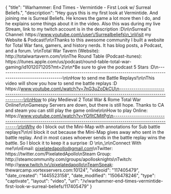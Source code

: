 {
    "title": "Warhammer: End Times - Vermintide - First Look w\/ Surreal Beliefs.",
    "description": "Hey guys this is my first look at Vermintide.  And joining me is Surreal Beliefs.  He knows the game a lot more then I do, and he explains some things about it in the video.  Also this was during my live Stream, link to my twitch account is in the description :D\n\nSurreal's Channel: https:\/\/www.youtube.com\/user\/Surrealbeliefs\n_\nVisit my Website & Podcast!\n\nThanks to this awesome community I built a website for Total War fans, gamers, and history nerds.  It has blog posts, a Podcast, and a forum.  \n\nTotal War Tavern (Website): http:\/\/totalwartavern.com\/\n\nThe Round Table (Podcast-itunes): https:\/\/itunes.apple.com\/us\/podcast\/round-table-total-war-gaming\/id1012071205?mt=2\n\n*Be sure to give the podcast 5 Stars :D\n-------------------------------------------------------------------------------------------------------------\n\nHow to send me Battle Replays!\n\nThis video will show you how to send me battle replays :D https:\/\/www.youtube.com\/watch?v=7nG3uZoDkCU\n-------------------------------------------------------------------------------------------------------------\n\nHow to play Medieval 2 Total War & Rome Total War Online!\n\nGamespy Servers are down, but there is still hope.  Thanks to CA and steam you can still play the game online\n\nHow to play Online: https:\/\/www.youtube.com\/watch?v=YGfItCMitPg\n-------------------------------------------------------------------------------------------------------------\n\nWhy do I block out the Mini-Map with annotations for Sub battle replays?\n\nI block it out because the Mini-Map gives away who sent in the battle replay.  And in most cases whoever sends in the battle replay wins the battle.  So I block it to keep it a surprise :D  \n\n_\n\nConnect With me!\n\nEmail: pixelatedapollo@gmail.com\nTwitter: https:\/\/twitter.com\/PixelatedApollo\nSteam Group:  http:\/\/steamcommunity.com\/groups\/apollosknights\nTwitch: http:\/\/www.twitch.tv\/pixelatedapollo\nTeamSpeak: thewarcamp.vortexservers.com:10124",
    "videoid": "117405479",
    "date_created": "1445523158",
    "date_modified": "1506478246",
    "type": "captivate",
    "layout": "video",
    "url": "\/v\/warhammer-end-times-vermintide-first-look-w-surreal-beliefs\/117405479"
}